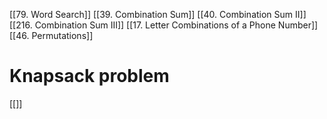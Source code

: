
[[79. Word Search]]
[[39. Combination Sum]]
[[40. Combination Sum II]]
[[216. Combination Sum III]]
[[17. Letter Combinations of a Phone Number]]
[[46. Permutations]]



# Knapsack problem

[[]]